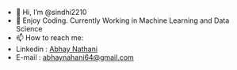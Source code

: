 - 👋 Hi, I’m @sindhi2210
- 👀 Enjoy Coding. Currently Working in Machine Learning and Data Science
- 📫 How to reach me: 
-   Linkedin : [Abhay Nathani](https://www.linkedin.com/in/abhay-nathani-73360a220/)
-   E-mail   : [abhaynahani64@gmail.com](abhaynathani64@gmail.com)

<!---
sindhi2210/sindhi2210 is a ✨ special ✨ repository because its `README.md` (this file) appears on your GitHub profile.
You can click the Preview link to take a look at your changes.
--->
